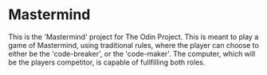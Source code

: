 # Mastermind
This is the 'Mastermind' project for The Odin Project.  This is meant to play a game of Mastermind, using traditional rules, where the player can choose to either be the 'code-breaker', or the 'code-maker'.  The computer, which will be the players competitor, is capable of fullfilling both roles.
